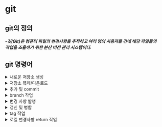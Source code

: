# __git__
## __git의 정의__
#### _-깃(Git)은 컴퓨터 파일의 변경사항을 추적하고 여러 명의 사용자들 간에 해당 파일들의 작업을 조율하기 위한 분산 버전 관리 시스템이다._<br>
## __git 명령어__
<details>
<summary>새로운 저장소 생성</summary>

```
$ git init
```
</details>

<details>
<summary>저장소 복제/다운로드</summary>

```
$ git clone <https:.. URL>	
$ git clone /로컬/저장소/경로
$ git clone 사용자명@호스트:/원격/저장소/경로
```
</details>

<details>
<summary>추가 및 commit</summary>

```
$ git add <파일명>
$ git add *
$ git add -A
$ git commit -m "커밋 메시지"
$ git status
```
</details>

<details>
<summary>branch 작업</summary>

```
$ git branch
$ git branch <브랜치이름>
$ git checkout -b <브랜치이름>
$ git checkout master
$ git branch -d <브랜치이름>
$ git push origin <브랜치이름>
$ git push -u < remote > <브랜치이름>
$ git pull < remote > <브랜치이름>
```
</details>

<details>
<summary>변경 사항 발행</summary>

```
$ git push origin master
$ git push < remote > <브랜치이름>
$ git push -u < remote > <브랜치이름>
$ git remote add origin <등록된 원격 서버 주소>
$ git remote remove <등록된 클라우드 주소>
```
</details>
<details>
<summary>갱신 및 병합</summary>

```
$ git pull
$ git merge <다른 브랜치이름>
$ git add <파일명>
$ git diff <브랜치이름><다른 브랜치이름>
```
</details>

<details>
<summary>tag 작업</summary>

```
$ git log
```
</details>

<details>
<summary>로컬 변경사항 return 작업</summary>

```
$ git checkout -- <파일명>
$ git fetch origin
```
</details>
